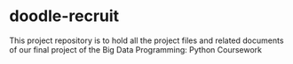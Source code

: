 # doodle-recruit
This project repository is to hold all the project files and related documents of our final project of the Big Data Programming: Python Coursework
